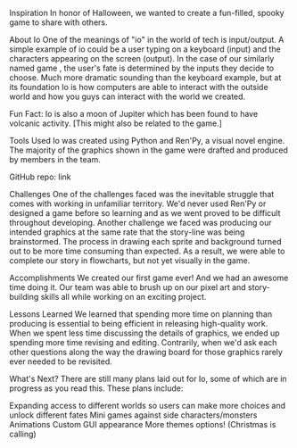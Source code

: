 Inspiration
In honor of Halloween, we wanted to create a fun-filled, spooky game to share with others.

About Io
One of the meanings of "io" in the world of tech is input/output. A simple example of io could be a user typing on a keyboard (input) and the characters appearing on the screen (output). In the case of our similarly named game , the user's fate is determined by the inputs they decide to choose. Much more dramatic sounding than the keyboard example, but at its foundation Io is how computers are able to interact with the outside world and how you guys can interact with the world we created.

Fun Fact: Io is also a moon of Jupiter which has been found to have volcanic activity. [This might also be related to the game.]

Tools Used
Io was created using Python and Ren'Py, a visual novel engine. The majority of the graphics shown in the game were drafted and produced by members in the team.

GitHub repo: link

Challenges
One of the challenges faced was the inevitable struggle that comes with working in unfamiliar territory. We'd never used Ren'Py or designed a game before so learning and as we went proved to be difficult throughout developing. Another challenge we faced was producing our intended graphics at the same rate that the story-line was being brainstormed. The process in drawing each sprite and background turned out to be more time consuming than expected. As a result, we were able to complete our story in flowcharts, but not yet visually in the game.

Accomplishments
We created our first game ever! And we had an awesome time doing it. Our team was able to brush up on our pixel art and story-building skills all while working on an exciting project.

Lessons Learned
We learned that spending more time on planning than producing is essential to being efficient in releasing high-quality work. When we spent less time discussing the details of graphics, we ended up spending more time revising and editing. Contrarily, when we'd ask each other questions along the way the drawing board for those graphics rarely ever needed to be revisited.

What's Next?
There are still many plans laid out for Io, some of which are in progress as you read this. These plans include:

Expanding access to different worlds so users can make more choices and unlock different fates
Mini games against side characters/monsters
Animations
Custom GUI appearance
More themes options! (Christmas is calling)
